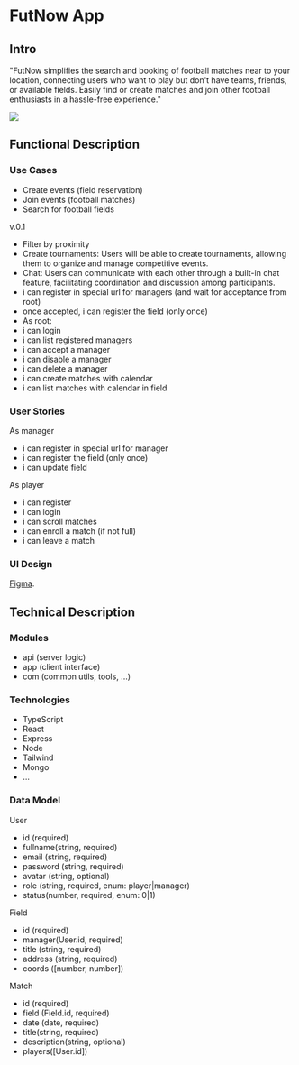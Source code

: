 # FutNow App

## Intro

"FutNow simplifies the search and booking of football matches near to your location, connecting users who want to play but don't have teams, friends, or available fields. Easily find or create matches and join other football enthusiasts in a hassle-free experience."

![](https://media.giphy.com/media/usjtDKDAmOuPu/giphy.gif?cid=ecf05e47wwc0o5yu6k46s73lf3azc4qitkcg5zfzu0d3dv6e&ep=v1_gifs_search&rid=giphy.gif&ct=g)

## Functional Description

### Use Cases

- Create events (field reservation)
- Join events (football matches)
- Search for football fields

v.0.1

- Filter by proximity
- Create tournaments: Users will be able to create tournaments, allowing them to organize and manage competitive events.
- Chat: Users can communicate with each other through a built-in chat feature, facilitating coordination and discussion among participants.
- i can register in special url for managers (and wait for acceptance from root)
- once accepted, i can register the field (only once)
- As root:
- i can login
- i can list registered managers
- i can accept a manager
- i can disable a manager
- i can delete a manager
- i can create matches with calendar
- i can list matches with calendar in field

### User Stories

As manager

- i can register in special url for manager
- i can register the field (only once)
- i can update field

As player

- i can register
- i can login
- i can scroll matches
- i can enroll a match (if not full)
- i can leave a match

### UI Design

[Figma](https://www.figma.com/file/cw8K38zpv36iQkjQA5fVXC/App?type=design&node-id=0-1&mode=design&t=RHFOp1rBhBeRDwEs-0).

## Technical Description

### Modules

- api (server logic)
- app (client interface)
- com (common utils, tools, ...)

### Technologies

- TypeScript
- React
- Express
- Node
- Tailwind
- Mongo
- ...

### Data Model

User

- id (required)
- fullname(string, required)
- email (string, required)
- password (string, required)
- avatar (string, optional)
- role (string, required, enum: player|manager)
- status(number, required,  enum: 0|1)

Field

- id (required)
- manager(User.id, required)
- title (string, required)
- address (string, required)
- coords ([number, number])

Match

- id (required)
- field (Field.id, required)
- date (date, required)
- title(string, required)
- description(string, optional)
- players([User.id])

